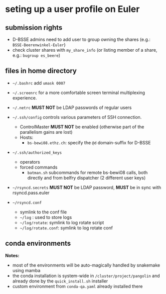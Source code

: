 # seting up a user profile on Euler

## submission rights

- D-BSSE admins need to add user to group owning the shares (e.g.: `BSSE-Beerenwinkel-Euler`)
- check cluster shares with `my_share_info` (or listing member of a share, e.g.: `bugroup es_beere`)

## files in home directory

- `~/.bashrc`
  add `umask 0007`
- `~/.screenrc`
  for a more comfortable screen terminal multiplexing experience.
- `~/.netrc` **MUST NOT** be LDAP passwords of regular users
- `~/.ssh/config`
  controls various parameters of SSH connection.
   - ControlMaster **MUST NOT** be enabled (otherwise part of the parallelism gains are lost)
   - Hosts:
      - `bs-bewi08.ethz.ch`: specify the `@d` domain-suffix for D-BSSE
- `~/.ssh/authorized_keys`
   - operators
   - forced commands
      -  `batman.sh` subcommands for remote bs-bewi08 calls, both directly and from belfry dispatcher (2 different user keys)

- `~/rsyncd.secrets` **MUST NOT** be LDAP password, **MUST** be in sync with rsyncd.pass.euler
- `~/rsyncd.conf`
   - symlink to the conf file
   - `~/log` : used to store logs
   - `~/log/rotate`: symlink to log rotate script
   - `~/log/rotate.conf`: symlink to log rotate conf

## conda environments

**Notes:**
 - most of the environments will be auto-magically handled by snakemake using mamba
 - the conda installation is system-wide in `/cluster/project/pangolin` and already done by the `quick_install.sh` installer
 - custom environment from `conda-qa.yaml` already installed there
